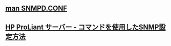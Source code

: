 ## [man SNMPD.CONF](https://linuxjm.osdn.jp/html/ucd-snmp/man5/snmpd.conf.5.html)
## [HP ProLiant サーバー - コマンドを使用したSNMP設定方法](https://support.hpe.com/hpesc/public/docDisplay?docId=c02633292&docLocale=ja_JP)
